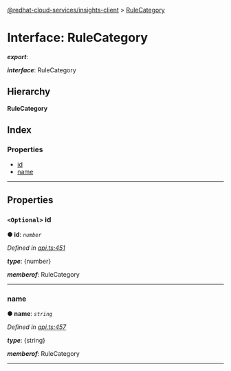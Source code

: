 [@redhat-cloud-services/insights-client](../README.md) > [RuleCategory](../interfaces/rulecategory.md)

# Interface: RuleCategory

*__export__*: 

*__interface__*: RuleCategory

## Hierarchy

**RuleCategory**

## Index

### Properties

* [id](rulecategory.md#id)
* [name](rulecategory.md#name)

---

## Properties

<a id="id"></a>

### `<Optional>` id

**● id**: *`number`*

*Defined in [api.ts:451](https://github.com/RedHatInsights/javascript-clients/blob/master/packages/insights/api.ts#L451)*

*__type__*: {number}

*__memberof__*: RuleCategory

___
<a id="name"></a>

###  name

**● name**: *`string`*

*Defined in [api.ts:457](https://github.com/RedHatInsights/javascript-clients/blob/master/packages/insights/api.ts#L457)*

*__type__*: {string}

*__memberof__*: RuleCategory

___

